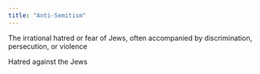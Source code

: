 ```yaml
---
title: "Anti-Semitism"
---
```

The irrational hatred or fear of Jews, often accompanied by discrimination, persecution, or violence

Hatred against the Jews

